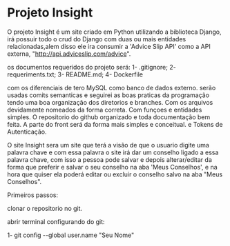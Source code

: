 # Projeto Insight 

O projeto Insight é um site criado em Python utilizando a biblioteca Django, irá possuir todo o crud do Django com duas ou mais entidades relacionadas,alem disso ele ira consumir a 'Advice Slip API' como a API externa, "http://api.adviceslip.com/advice".

os documentos requeridos do projeto será:
1- .gitignore;
2- requeriments.txt;
3- README.md;
4- Dockerfile

com os diferenciais de tero MySQL como banco de dados externo. 
serão usadas comits semanticas e seguirei as boas praticas da programação tendo uma boa organização dos diretorios e branches. 
Com os arquivos devidamente nomeados da forma correta. 
Com funçoes e entidades simples.
O repositorio do github organizado e toda documentação bem feita.
A parte do front será da forma mais simples e conceitual.
e Tokens de Autenticação.


O site Insight sera um site que terá a visão de que o usuario digite uma palavra chave e com essa palavra o site irá dar um conselho ligado a essa palavra chave, com isso a pessoa pode salvar e depois alterar/editar da forma que preferir e salvar o seu conselho na aba 'Meus Conselhos', e na hora que quiser ela poderá editar ou excluir o conselho salvo na aba "Meus Conselhos".

Primeiros passos:

clonar o repositorio no git.

abrir terminal configurando do git:

1- git config --global user.name "Seu Nome"









